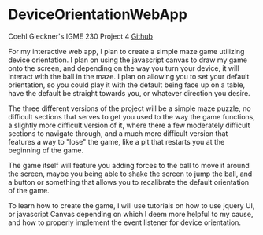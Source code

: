 # DeviceOrientationWebApp
Coehl Gleckner's IGME 230 Project 4
<a href="https://github.com/dynamitenoodle/DeviceOrientationWebApp">Github</a>

For my interactive web app, I plan to create a simple maze game utilizing device orientation. I plan on using the javascript canvas to draw my game onto the screen, and depending on the way you turn your device, it will interact with the ball in the maze. I plan on allowing you to set your default orientation, so you could play it with the default being face up on a table, have the default be straight towards you, or whatever direction you desire.

The three different versions of the project will be a simple maze puzzle, no difficult sections that serves to get you used to the way the game functions, a slightly more difficult version of it, where there a few moderately difficult sections to navigate through, and a much more difficult version that features a way to "lose" the game, like a pit that restarts you at the beginning of the game.

The game itself will feature you adding forces to the ball to move it around the screen, maybe you being able to shake the screen to jump the ball, and a button or something that allows you to recalibrate the default orientation of the game.

To learn how to create the game, I will use tutorials on how to use jquery UI, or javascript Canvas depending on which I deem more helpful to my cause, and how to properly implement the event listener for device orientation.